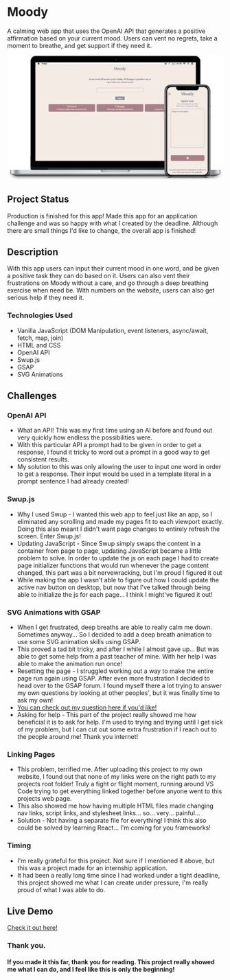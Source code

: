 # Moody

A calming web app that uses the OpenAI API that generates a positive affirmation based on your current mood. Users can vent no regrets, take a moment to breathe, and get support if they need it.

![Moody in Mobile and Desktop](/appImage.png?raw=true "Apps in Devices")

## Project Status

Production is finished for this app! Made this app for an application challenge and was so happy with what I created by the deadline. Although there are small things I'd like to change, the overall app is finished!

## Description

With this app users can input their current mood in one word, and be given a positive task they can do based on it. Users can also vent their frustrations on Moody without a care, and go through a deep breathing exercise when need be. With numbers on the website, users can also get serious help if they need it.

### Technologies Used

- Vanilla JavaScript (DOM Manipulation, event listeners, async/await, fetch, map, join)
- HTML and CSS
- OpenAI API
- Swup.js
- GSAP
- SVG Animations

## Challenges

### OpenAI API

- What an API! This was my first time using an AI before and found out very quickly how endless the possibilities were.
- With this particular API a prompt had to be given in order to get a response, I found it tricky to word out a prompt in a good way to get consistent results.
- My solution to this was only allowing the user to input one word in order to get a response. Their input would be used in a template literal in a prompt sentence I had already created!

### Swup.js

- Why I used Swup - I wanted this web app to feel just like an app, so I eliminated any scrolling and made my pages fit to each viewport exactly. Doing this also meant I didn't want page changes to entirely refresh the screen. Enter Swup.js!
- Updating JavaScript - Since Swup simply swaps the content in a container from page to page, updating JavaScript became a little problem to solve. In order to update the js on each page I had to create page initializer functions that would run whenever the page content changed, this part was a bit nervewracking, but I'm proud I figured it out
- While making the app I wasn't able to figure out how I could update the active nav button on desktop, but now that I've talked through being able to initialize the js for each page... I think I might've figured it out!

### SVG Animations with GSAP

- When I get frustrated, deep breaths are able to really calm me down. Sometimes anyway... So I decided to add a deep breath animation to use some SVG animation skills using GSAP.
- This proved a tad bit tricky, and after I while I almost gave up... But was able to get some help from a past teacher of mine. With her help I was able to make the animation run once!
- Resetting the page - I struggled working out a way to make the entire page run again using GSAP. After even more frustration I decided to head over to the GSAP forum. I found myself there a lot trying to answer my own questions by looking at other peoples', but it was finally time to ask my own!
- [You can check out my question here if you'd like!](https://greensock.com/forums/topic/32318-dynamic-values-with-nested-timelines-and-animations-only-playing-once-on-click/#comment-161746)
- Asking for help - This part of the project really showed me how beneficial it is to ask for help. I'm used to trying and trying until I get sick of my problem, but I can cut out some extra frustration if I reach out to the people around me! Thank you internet!

### Linking Pages

- This problem, terrified me. After uploading this project to my own website, I found out that none of my links were on the right path to my projects root folder! Truly a fight or flight moment, running around VS Code trying to get everything linked together before anyone went to this projects web page.
- This also showed me how having multiple HTML files made changing nav links, script links, and stylesheet links... so... very... painful...
- Solution - Not having a separate file for everything! I think this also could be solved by learning React... I'm coming for you frameworks!

### Timing

- I'm really grateful for this project. Not sure if I mentioned it above, but this was a project made for an internship application.
- It had been a really long time since I had worked under a tight deadline, this project showed me what I can create under pressure, I'm really proud of what I was able to do.

## Live Demo

[Check it out here!](https://danacarroll.com/moody)

### Thank you.

#### If you made it this far, thank you for reading. This project really showed me what I can do, and I feel like this is only the beginning!
